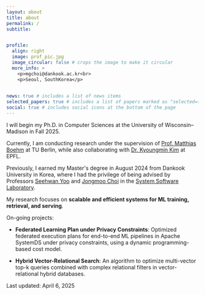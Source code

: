 ```yaml
---
layout: about
title: about
permalink: /
subtitle: 


profile:
  align: right
  image: prof_pic.jpg
  image_circular: false # crops the image to make it circular
  more_info: >
    <p>mgchoi@dankook.ac.kr<br>
    <p>Seoul, SouthKorea</p>
    

news: true # includes a list of news items
selected_papers: true # includes a list of papers marked as "selected={true}"
social: true # includes social icons at the bottom of the page
---
```

I will begin my Ph.D. in Computer Sciences at the University of Wisconsin–Madison in Fall 2025. 

Currently, I am conducting research under the supervision of [Prof. Matthias Boehm](https://mboehm7.github.io/) at TU Berlin, while also collaborating with [Dr. Kyoungmin Kim](https://sites.google.com/dblab.postech.ac.kr/kmkim)  at EPFL.


Previously, I earned my Master's degree in August 2024 from Dankook University in Korea, where I had the privilege of being advised by Professors [Seehwan Yoo](https://sites.google.com/site/dkumobileos/members/seehwanyoo) and [Jongmoo Choi](http://embedded.dankook.ac.kr/~choijm/) in the [System Software Laboratory](https://sslab.dankook.ac.kr/).

My research focuses on **scalable and efficient systems for ML training, retrieval, and serving**.

On-going projects:

- **Federated Learning Plan under Privacy Constraints**: Optimized federated execution plans for end-to-end ML pipelines in Apache SystemDS under privacy constraints, using a dynamic programming-based cost model.

- **Hybrid Vector-Relational Search**: An algorithm to optimize multi-vector top-k queries combined with complex relational filters in vector-relational hybrid databases.

Last updated: April 6, 2025